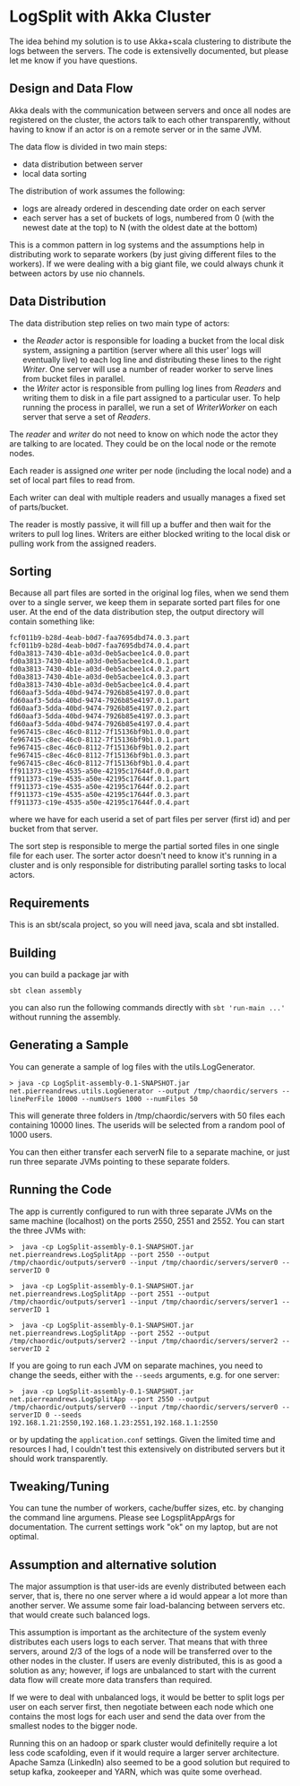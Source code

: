 LogSplit with Akka Cluster
============

The idea behind my solution is to use Akka+scala clustering to distribute the logs between the servers. The code is extensivelly documented, but please let me know if you have questions.

Design and Data Flow
------

Akka deals with the communication between servers and once all nodes are registered on the cluster, the actors talk to each other transparently, without having to know if an actor is on a remote server or in the same JVM.

The data flow is divided in two main steps:

- data distribution between server
- local data sorting
 
The distribution of work assumes the following:

- logs are already ordered in descending date order on each server
- each server has a set of buckets of logs, numbered from 0 (with the newest date at the top) to N (with the oldest date at the bottom)
 
This is a common pattern in log systems and the assumptions help in distributing work to separate workers (by just giving different files to the workers). If we were dealing with a big giant file, we could always chunk it between actors by use nio channels.
 
Data Distribution
--------
 
The data distribution step relies on two main type of actors:
 
- the *Reader* actor is responsible for loading a bucket from the local disk system,  assigning a partition (server where all this user' logs will eventually live) to each log line and distributing these lines to the right *Writer*. One server will use a number of reader worker to serve lines from bucket files in parallel.
- the *Writer* actor is responsible from pulling log lines from *Readers* and writing them to disk in a file part assigned to a particular user. To help running the process in parallel, we run a set of *WriterWorker* on each server that serve a set of *Readers*.

The *reader* and *writer* do not need to know on which node the actor they are talking to are located. They could be on the local node or the remote nodes.

Each reader is assigned _one_ writer per node (including the local node) and a set of local part files to read from.

Each writer can deal with multiple readers and usually manages a fixed set of parts/bucket.

The reader is mostly passive, it will fill up a buffer and then wait for the writers to pull log lines. Writers are either blocked writing to the local disk or pulling work from the assigned readers.

Sorting
----

Because all part files are sorted in the original log files, when we send them over to a single server, we keep them in separate sorted part files for one user. At the end of the data distribution step, the output
directory will contain something like:

```
fcf011b9-b28d-4eab-b0d7-faa7695dbd74.0.3.part
fcf011b9-b28d-4eab-b0d7-faa7695dbd74.0.4.part
fd0a3813-7430-4b1e-a03d-0eb5acbee1c4.0.0.part
fd0a3813-7430-4b1e-a03d-0eb5acbee1c4.0.1.part
fd0a3813-7430-4b1e-a03d-0eb5acbee1c4.0.2.part
fd0a3813-7430-4b1e-a03d-0eb5acbee1c4.0.3.part
fd0a3813-7430-4b1e-a03d-0eb5acbee1c4.0.4.part
fd60aaf3-5dda-40bd-9474-7926b85e4197.0.0.part
fd60aaf3-5dda-40bd-9474-7926b85e4197.0.1.part
fd60aaf3-5dda-40bd-9474-7926b85e4197.0.2.part
fd60aaf3-5dda-40bd-9474-7926b85e4197.0.3.part
fd60aaf3-5dda-40bd-9474-7926b85e4197.0.4.part
fe967415-c8ec-46c0-8112-7f15136bf9b1.0.0.part
fe967415-c8ec-46c0-8112-7f15136bf9b1.0.1.part
fe967415-c8ec-46c0-8112-7f15136bf9b1.0.2.part
fe967415-c8ec-46c0-8112-7f15136bf9b1.0.3.part
fe967415-c8ec-46c0-8112-7f15136bf9b1.0.4.part
ff911373-c19e-4535-a50e-42195c17644f.0.0.part
ff911373-c19e-4535-a50e-42195c17644f.0.1.part
ff911373-c19e-4535-a50e-42195c17644f.0.2.part
ff911373-c19e-4535-a50e-42195c17644f.0.3.part
ff911373-c19e-4535-a50e-42195c17644f.0.4.part
```

where we have for each userid a set of part files per server (first id) and per bucket from that server.

The sort step is responsible to merge the partial sorted files in one single file for each user. The sorter actor doesn't need to know it's running in a cluster and is only responsible for distributing
parallel sorting tasks to local actors.

Requirements
------

This is an sbt/scala project, so you will need java, scala and sbt installed.

Building
------

you can build a package jar with

`sbt clean assembly`

you can also run the following commands directly with `sbt 'run-main ...'` without running the assembly.


Generating a Sample
-------

You can generate a sample of log files with the utils.LogGenerator.

`> java -cp LogSplit-assembly-0.1-SNAPSHOT.jar net.pierreandrews.utils.LogGenerator --output /tmp/chaordic/servers --linePerFile 10000 --numUsers 1000 --numFiles 50`

This will generate three folders in /tmp/chaordic/servers with 50 files each containing 10000 lines. The userids will be selected from a random pool of 1000 users.

You can then either transfer each serverN file to a separate machine, or just run three separate JVMs pointing to these separate folders.

Running the Code
------

The app is currently configured to run with three separate JVMs on the same machine (localhost) on the ports 2550, 2551 and 2552. You can start the three JVMs with:

`>  java -cp LogSplit-assembly-0.1-SNAPSHOT.jar  net.pierreandrews.LogSplitApp --port 2550 --output /tmp/chaordic/outputs/server0 --input /tmp/chaordic/servers/server0 --serverID 0`

`>  java -cp LogSplit-assembly-0.1-SNAPSHOT.jar  net.pierreandrews.LogSplitApp --port 2551 --output /tmp/chaordic/outputs/server1 --input /tmp/chaordic/servers/server1 --serverID 1`

`>  java -cp LogSplit-assembly-0.1-SNAPSHOT.jar net.pierreandrews.LogSplitApp --port 2552 --output /tmp/chaordic/outputs/server2 --input /tmp/chaordic/servers/server2 --serverID 2`

If you are going to run each JVM on separate machines, you need to change the seeds, either with the `--seeds` arguments, e.g. for one server:

`>  java -cp LogSplit-assembly-0.1-SNAPSHOT.jar net.pierreandrews.LogSplitApp --port 2550 --output /tmp/chaordic/outputs/server0 --input /tmp/chaordic/servers/server0 --serverID 0 --seeds 192.168.1.21:2550,192.168.1.23:2551,192.168.1.1:2550`

or by updating the `application.conf` settings. Given the limited time and resources I had, I couldn't test this extensively on distributed servers but it should work transparently.

Tweaking/Tuning
------

You can tune the number of workers, cache/buffer sizes, etc. by changing the command line argumens. Please see LogsplitAppArgs for documentation. The current settings work "ok" on my laptop, but are not optimal.


Assumption and alternative solution
--------

The major assumption is that user-ids are evenly distributed between each server, that is, there no one server where a id would appear a lot more than another server. We assume some fair load-balancing between servers etc. that would create such balanced logs.

This assumption is important as the architecture of the system evenly distributes each users logs to each server. That means that with three servers, around 2/3 of the logs of a node will be transferred over to the other nodes in the cluster. If users are evenly distributed, this is as good a solution as any; however, if logs are unbalanced to start with the current data flow will create more data transfers than required.

If we were to deal with unbalanced logs, it would be better to split logs per user on each server first, then negotiate between each node which one contains the most logs for each user and send the data over from the smallest nodes to the bigger node.

Running this on an hadoop or spark cluster would definitelly require a lot less code scafolding, even if it would require a larger server architecture. Apache Samza (LinkedIn) also seemed to be a good solution but required to setup kafka, zookeeper and YARN, which was quite some overhead.
